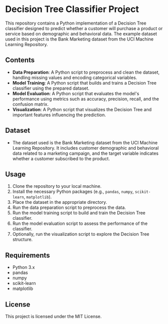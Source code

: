 # Decision Tree Classifier Project

This repository contains a Python implementation of a Decision Tree classifier designed to predict whether a customer will purchase a product or service based on demographic and behavioral data. The example dataset used in this project is the Bank Marketing dataset from the UCI Machine Learning Repository.

## Contents

- **Data Preparation**: A Python script to preprocess and clean the dataset, handling missing values and encoding categorical variables.
- **Model Training**: A Python script that builds and trains a Decision Tree classifier using the prepared dataset.
- **Model Evaluation**: A Python script that evaluates the model's performance using metrics such as accuracy, precision, recall, and the confusion matrix.
- **Visualization**: A Python script that visualizes the Decision Tree and important features influencing the prediction.

## Dataset

- The dataset used is the Bank Marketing dataset from the UCI Machine Learning Repository. It includes customer demographic and behavioral data related to a marketing campaign, and the target variable indicates whether a customer subscribed to the product.

## Usage

1. Clone the repository to your local machine.
2. Install the necessary Python packages (e.g., `pandas`, `numpy`, `scikit-learn`, `matplotlib`).
3. Place the dataset in the appropriate directory.
4. Run the data preparation script to preprocess the data.
5. Run the model training script to build and train the Decision Tree classifier.
6. Run the model evaluation script to assess the performance of the classifier.
7. Optionally, run the visualization script to explore the Decision Tree structure.

## Requirements

- Python 3.x
- pandas
- numpy
- scikit-learn
- matplotlib

## License

This project is licensed under the MIT License.

